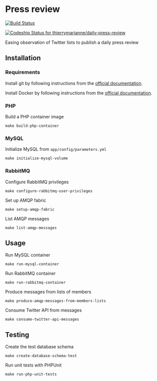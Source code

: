 # Press review

[![Build Status](https://travis-ci.org/thierrymarianne/daily-press-review.svg?branch=master)](https://travis-ci.org/thierrymarianne/daily-press-review)

[ ![Codeship Status for thierrymarianne/daily-press-review](https://app.codeship.com/projects/24369620-8f96-0136-7068-0e8ef5ba2310/status?branch=master)](https://app.codeship.com/projects/304052)

Easing observation of Twitter lists to publish a daily press review

## Installation

### Requirements

Install git by following instructions from the [official documentation](https://git-scm.org/).

Install Docker by following instructions from the [official documentation](https://docs.docker.com/install/linux/docker-ce/ubuntu/).

### PHP

Build a PHP container image

```
make build-php-container
```

### MySQL

Initialize MySQL from `app/config/parameters.yml`

```
make initialize-mysql-volume
```

### RabbitMQ

Configure RabbitMQ privileges

```
make configure-rabbitmq-user-privileges
```

Set up AMQP fabric

```
make setup-amqp-fabric
```

List AMQP messages

```
make list-amqp-messages
```

## Usage

Run MySQL container

```
make run-mysql-container
```

Run RabbitMQ container

```
make run-rabbitmq-container
```

Produce messages from lists of members

```
make produce-amqp-messages-from-members-lists
```

Consume Twitter API from messages

```
make consume-twitter-api-messages
```

## Testing

Create the test database schema

```
make create-database-schema-test
``` 

Run unit tests with PHPUnit 

```
make run-php-unit-tests
```
